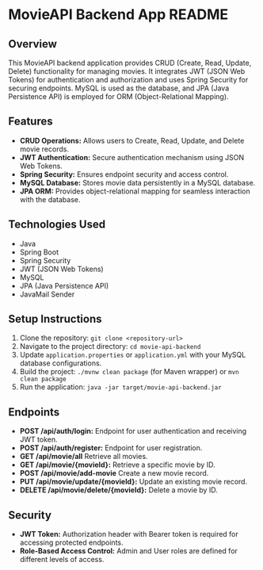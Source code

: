 # MovieAPI Backend App README

## Overview
This MovieAPI backend application provides CRUD (Create, Read, Update, Delete) functionality for managing movies. It integrates JWT (JSON Web Tokens) for authentication and authorization and uses Spring Security for securing endpoints. MySQL is used as the database, and JPA (Java Persistence API) is employed for ORM (Object-Relational Mapping).

## Features
- **CRUD Operations:** Allows users to Create, Read, Update, and Delete movie records.
- **JWT Authentication:** Secure authentication mechanism using JSON Web Tokens.
- **Spring Security:** Ensures endpoint security and access control.
- **MySQL Database:** Stores movie data persistently in a MySQL database.
- **JPA ORM:** Provides object-relational mapping for seamless interaction with the database.

## Technologies Used
- Java
- Spring Boot
- Spring Security
- JWT (JSON Web Tokens)
- MySQL
- JPA (Java Persistence API)
- JavaMail Sender

## Setup Instructions
1. Clone the repository: `git clone <repository-url>`
2. Navigate to the project directory: `cd movie-api-backend`
3. Update `application.properties` or `application.yml` with your MySQL database configurations.
4. Build the project: `./mvnw clean package` (for Maven wrapper) or `mvn clean package`
5. Run the application: `java -jar target/movie-api-backend.jar`

## Endpoints
- **POST /api/auth/login:** Endpoint for user authentication and receiving JWT token.
- **POST /api/auth/register:** Endpoint for user registration.
- **GET /api/movie/all** Retrieve all movies.
- **GET /api/movie/{movieId}:** Retrieve a specific movie by ID.
- **POST /api/movie/add-movie** Create a new movie record.
- **PUT /api/movie/update/{movieId}:** Update an existing movie record.
- **DELETE /api/movie/delete/{movieId}:** Delete a movie by ID.

## Security
- **JWT Token:** Authorization header with Bearer token is required for accessing protected endpoints.
- **Role-Based Access Control:** Admin and User roles are defined for different levels of access.
